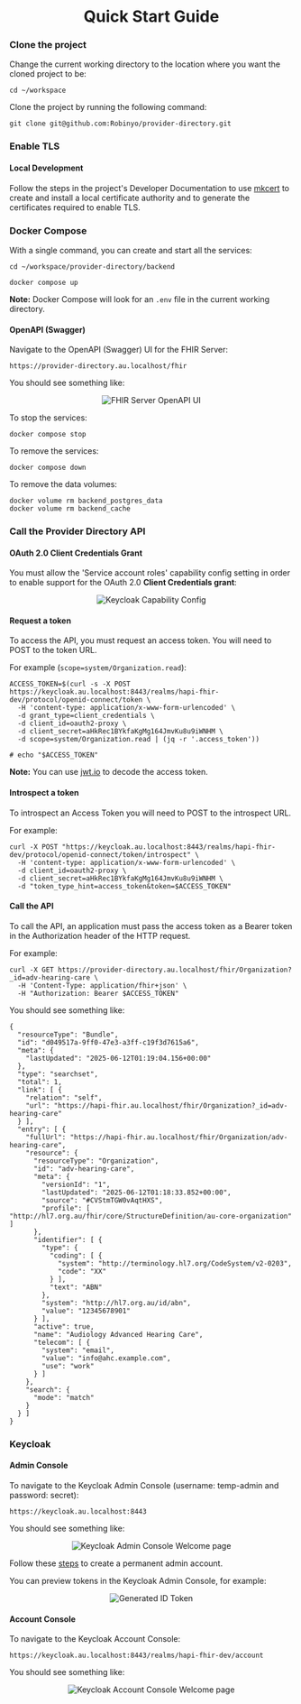 <h1 align="center">Quick Start Guide</h1>

### Clone the project

Change the current working directory to the location where you want the cloned project to be:

```
cd ~/workspace
```


Clone the project by running the following command:

```
git clone git@github.com:Robinyo/provider-directory.git
``` 

### Enable TLS

#### Local Development

Follow the steps in the project's Developer Documentation to use [mkcert](../mkcert/README.md) to create and install a 
local certificate authority and to generate the certificates required to enable TLS.

### Docker Compose

With a single command, you can create and start all the services:

```
cd ~/workspace/provider-directory/backend

docker compose up
```

**Note:** Docker Compose will look for an `.env` file in the current working directory.

#### OpenAPI (Swagger)

Navigate to the OpenAPI (Swagger) UI for the FHIR Server:

```
https://provider-directory.au.localhost/fhir
```

You should see something like:

<p align="center">
  <img src="./hapi-fhir-openapi-ui.png" alt="FHIR Server OpenAPI UI"/>
</p>

To stop the services:

```
docker compose stop
```

To remove the services:

```
docker compose down
```

To remove the data volumes:

```
docker volume rm backend_postgres_data
docker volume rm backend_cache
```

### Call the Provider Directory API

#### OAuth 2.0 Client Credentials Grant

You must allow the 'Service account roles' capability config setting in order to enable support for the OAuth 2.0 **Client Credentials grant**:

<p align="center">
  <img src="./hapi-fhir-service-account-roles.png" alt="Keycloak Capability Config"/>
</p>

#### Request a token

To access the API, you must request an access token. You will need to POST to the token URL.

For example (`scope=system/Organization.read`):

```
ACCESS_TOKEN=$(curl -s -X POST https://keycloak.au.localhost:8443/realms/hapi-fhir-dev/protocol/openid-connect/token \
  -H 'content-type: application/x-www-form-urlencoded' \
  -d grant_type=client_credentials \
  -d client_id=oauth2-proxy \
  -d client_secret=aHkRec1BYkfaKgMg164JmvKu8u9iWNHM \
  -d scope=system/Organization.read | (jq -r '.access_token'))
                 
# echo "$ACCESS_TOKEN"                 
```

**Note:** You can use [jwt.io](https://jwt.io/) to decode the access token.

#### Introspect a token

To introspect an Access Token you will need to POST to the introspect URL.

For example:

```
curl -X POST "https://keycloak.au.localhost:8443/realms/hapi-fhir-dev/protocol/openid-connect/token/introspect" \
  -H 'content-type: application/x-www-form-urlencoded' \
  -d client_id=oauth2-proxy \
  -d client_secret=aHkRec1BYkfaKgMg164JmvKu8u9iWNHM \
  -d "token_type_hint=access_token&token=$ACCESS_TOKEN"
```

#### Call the API

To call the API, an application must pass the access token as a Bearer token in the Authorization header of the HTTP request.

For example:

```
curl -X GET https://provider-directory.au.localhost/fhir/Organization?_id=adv-hearing-care \
  -H 'Content-Type: application/fhir+json' \
  -H "Authorization: Bearer $ACCESS_TOKEN"
```

You should see something like:

```
{
  "resourceType": "Bundle",
  "id": "d049517a-9ff0-47e3-a3ff-c19f3d7615a6",
  "meta": {
    "lastUpdated": "2025-06-12T01:19:04.156+00:00"
  },
  "type": "searchset",
  "total": 1,
  "link": [ {
    "relation": "self",
    "url": "https://hapi-fhir.au.localhost/fhir/Organization?_id=adv-hearing-care"
  } ],
  "entry": [ {
    "fullUrl": "https://hapi-fhir.au.localhost/fhir/Organization/adv-hearing-care",
    "resource": {
      "resourceType": "Organization",
      "id": "adv-hearing-care",
      "meta": {
        "versionId": "1",
        "lastUpdated": "2025-06-12T01:18:33.852+00:00",
        "source": "#CVStmTGW0vAqtHXS",
        "profile": [ "http://hl7.org.au/fhir/core/StructureDefinition/au-core-organization" ]
      },
      "identifier": [ {
        "type": {
          "coding": [ {
            "system": "http://terminology.hl7.org/CodeSystem/v2-0203",
            "code": "XX"
          } ],
          "text": "ABN"
        },
        "system": "http://hl7.org.au/id/abn",
        "value": "12345678901"
      } ],
      "active": true,
      "name": "Audiology Advanced Hearing Care",
      "telecom": [ {
        "system": "email",
        "value": "info@ahc.example.com",
        "use": "work"
      } ]
    },
    "search": {
      "mode": "match"
    }
  } ]
}
```

### Keycloak

#### Admin Console

To navigate to the Keycloak Admin Console (username: temp-admin and password: secret):

```
https://keycloak.au.localhost:8443
```

You should see something like:

<p align="center">
  <img src="./keycloak-welcome-page.png" alt="Keycloak Admin Console Welcome page"/>
</p>

Follow these [steps](../administrator/keycloak/keycloak.md) to create a permanent admin account.

You can preview tokens in the Keycloak Admin Console, for example:

<p align="center">
  <img src="./keycloak-generated-id-token.png" alt="Generated ID Token"/>
</p>

#### Account Console

To navigate to the Keycloak Account Console:

```
https://keycloak.au.localhost:8443/realms/hapi-fhir-dev/account
```

You should see something like:

<p align="center">
  <img src="./keycloak-account-welcome-page.png" alt="Keycloak Account Console Welcome page"/>
</p>
